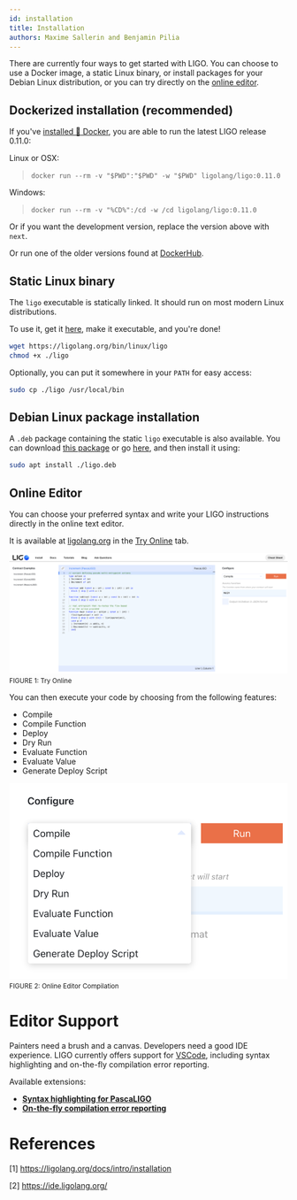 ```yaml
---
id: installation
title: Installation
authors: Maxime Sallerin and Benjamin Pilia
---
```


There are currently four ways to get started with LIGO. You can choose to use a Docker image, a static Linux binary, or install packages for your Debian Linux distribution, or you can try directly on the [online editor](https://ide.ligolang.org/).

## Dockerized installation (recommended)
If you've [installed 🐳 Docker](https://docs.docker.com/install/), you are able to run the latest LIGO release 0.11.0:

Linux or OSX:
> `docker run --rm -v "$PWD":"$PWD" -w "$PWD" ligolang/ligo:0.11.0`

Windows:
> `docker run --rm -v "%CD%":/cd -w /cd ligolang/ligo:0.11.0`

Or if you want the development version, replace the version above with `next`.

Or run one of the older versions found at [DockerHub](https://hub.docker.com/r/ligolang/ligo/tags).

## Static Linux binary

The `ligo` executable is statically linked. It should run on most modern Linux distributions.

To use it, get it [here](https://ligolang.org/bin/linux/ligo), make it executable, and you're done!

```zsh
wget https://ligolang.org/bin/linux/ligo
chmod +x ./ligo
```

Optionally, you can put it somewhere in your `PATH` for easy access:

```zsh
sudo cp ./ligo /usr/local/bin
```

## Debian Linux package installation

A `.deb` package containing the static `ligo` executable is also available.
You can download [this package](https://ligolang.org/deb/ligo.deb) or go [here](https://gitlab.com/ligolang/ligo/-/releases), and then install it using:

```zsh
sudo apt install ./ligo.deb
```

## Online Editor

You can choose your preferred syntax and write your LIGO instructions directly in the online text editor.

It is available at [ligolang.org](https://ligolang.org/) in the [Try Online](https://ide.ligolang.org/) tab.

![](../../static/img/ligo/screenshot_online_editor.png)
<small className="figure">FIGURE 1: Try Online</small>

You can then execute your code by choosing from the following features:
- Compile
- Compile Function
- Deploy
- Dry Run
- Evaluate Function
- Evaluate Value
- Generate Deploy Script

![](../../static/img/ligo/screenshot_online_editor_compilation.png)
<small className="figure">FIGURE 2: Online Editor Compilation </small>

# Editor Support
Painters need a brush and a canvas. Developers need a good IDE experience. LIGO currently offers support for [VSCode](https://code.visualstudio.com), including syntax highlighting and on-the-fly compilation error reporting.

Available extensions:
- **[Syntax highlighting for PascaLIGO](https://marketplace.visualstudio.com/items?itemName=LigoLang.pascaligo-vscode)**
- **[On-the-fly compilation error reporting](https://marketplace.visualstudio.com/items?itemName=Ligo.ligo-tools)**

# References

[1] https://ligolang.org/docs/intro/installation

[2] https://ide.ligolang.org/
